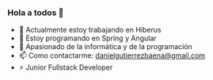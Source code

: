 ### Hola a todos 👋

<!--
**daniiguti/daniiguti** is a ✨ _special_ ✨ repository because its `README.md` (this file) appears on your GitHub profile.

Here are some ideas to get you started:
-->

- 🔭 Actualmente estoy trabajando en Hiberus
- 🌱 Estoy programando en Spring y Angular
- 💬 Apasionado de la informática y de la programación
- 📫 Como contactarme: danielgutierrezbaena@gmail.com
- ⚡ Junior Fullstack Developer

